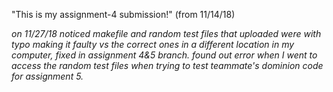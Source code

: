 "This is my assignment-4 submission!" (from 11/14/18)

*on 11/27/18 noticed makefile and random test files that uploaded were with typo making it faulty vs the correct ones in a different location in my computer, fixed in assignment 4&5 branch. found out error when I went to access the random test files when trying to test teammate's dominion code for assignment 5.*
